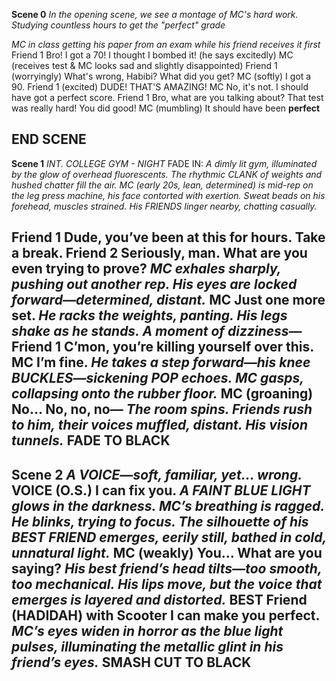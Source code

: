 **Scene 0** 
*In the opening scene, we see a montage of MC's hard work. Studying countless hours to get the "perfect" grade*

*MC in class getting his paper from an exam while his friend receives it first* 
Friend 1
  Bro! I got a 70! I thought I bombed it! (he says excitedly) 
MC (receives test & MC looks sad and slightly disappointed)
Friend 1
  (worryingly) What's wrong, Habibi? What did you get? 
MC (softly) 
  I got a 90. 
Friend 1 (excited) 
  DUDE! THAT'S AMAZING! 
MC 
  No, it's not. I should have got a perfect score. 
Friend 1
  Bro, what are you talking about? That test was really hard! You did good! 
MC (mumbling)
  It should have been **perfect** 

**END SCENE** 
---
**Scene 1**
*INT. COLLEGE GYM - NIGHT* 
FADE IN:
*A dimly lit gym, illuminated by the glow of overhead fluorescents. The rhythmic CLANK of weights and hushed chatter fill the air.*
*MC (early 20s, lean, determined) is mid-rep on the leg press machine, his face contorted with exertion. Sweat beads on his forehead, muscles strained. His FRIENDS linger nearby, chatting casually.*

Friend 1
  Dude, you’ve been at this for hours. Take a break.
Friend 2
  Seriously, man. What are you even trying to prove?
*MC exhales sharply, pushing out another rep. His eyes are locked forward—determined, distant.*
MC
  Just one more set.
*He racks the weights, panting. His legs shake as he stands. A moment of dizziness—*
Friend 1
  C’mon, you’re killing yourself over this.
MC
  I’m fine.
*He takes a step forward—his knee BUCKLES—sickening POP echoes. MC gasps, collapsing onto the rubber floor.*
MC (groaning)
  No... No, no, no—
*The room spins. Friends rush to him, their voices muffled, distant. His vision tunnels.*
**FADE TO BLACK**
---
**Scene 2**
*A VOICE—soft, familiar, yet... wrong.*
VOICE (O.S.)
  I can fix you.
*A FAINT BLUE LIGHT glows in the darkness. MC’s breathing is ragged. He blinks, trying to focus. The silhouette of his BEST FRIEND emerges, eerily still, bathed in cold, unnatural light.*
MC (weakly)
  You... What are you saying?
*His best friend’s head tilts—too smooth, too mechanical. His lips move, but the voice that emerges is layered and distorted.*
BEST Friend (HADIDAH) with Scooter
  I can make you perfect.
*MC’s eyes widen in horror as the blue light pulses, illuminating the metallic glint in his friend’s eyes.*
**SMASH CUT TO BLACK**
---

